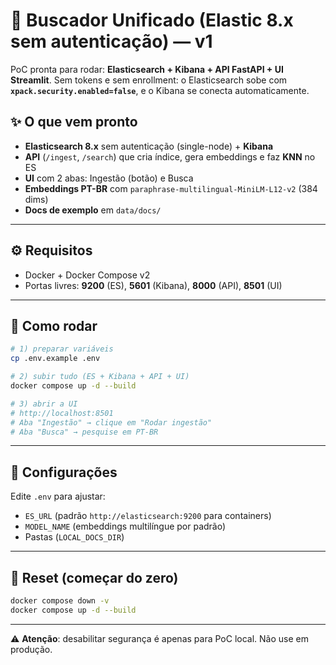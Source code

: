 # 🔎 Buscador Unificado (Elastic 8.x **sem autenticação**) — v1

PoC pronta para rodar: **Elasticsearch + Kibana + API FastAPI + UI Streamlit**.
Sem tokens e sem enrollment: o Elasticsearch sobe com **`xpack.security.enabled=false`**,
e o Kibana se conecta automaticamente.

## ✨ O que vem pronto
- **Elasticsearch 8.x** sem autenticação (single-node) + **Kibana**
- **API** (`/ingest`, `/search`) que cria índice, gera embeddings e faz **KNN** no ES
- **UI** com 2 abas: Ingestão (botão) e Busca
- **Embeddings PT-BR** com `paraphrase-multilingual-MiniLM-L12-v2` (384 dims)
- **Docs de exemplo** em `data/docs/`

---
## ⚙️ Requisitos
- Docker + Docker Compose v2
- Portas livres: **9200** (ES), **5601** (Kibana), **8000** (API), **8501** (UI)

---
## 🚀 Como rodar
```bash
# 1) preparar variáveis
cp .env.example .env

# 2) subir tudo (ES + Kibana + API + UI)
docker compose up -d --build

# 3) abrir a UI
# http://localhost:8501
# Aba "Ingestão" → clique em "Rodar ingestão"
# Aba "Busca" → pesquise em PT-BR
```

---
## 🔧 Configurações
Edite `.env` para ajustar:
- `ES_URL` (padrão `http://elasticsearch:9200` para containers)
- `MODEL_NAME` (embeddings multilíngue por padrão)
- Pastas (`LOCAL_DOCS_DIR`)

---
## 🧹 Reset (começar do zero)
```bash
docker compose down -v
docker compose up -d --build
```

---
⚠️ **Atenção**: desabilitar segurança é apenas para PoC local.
Não use em produção.
